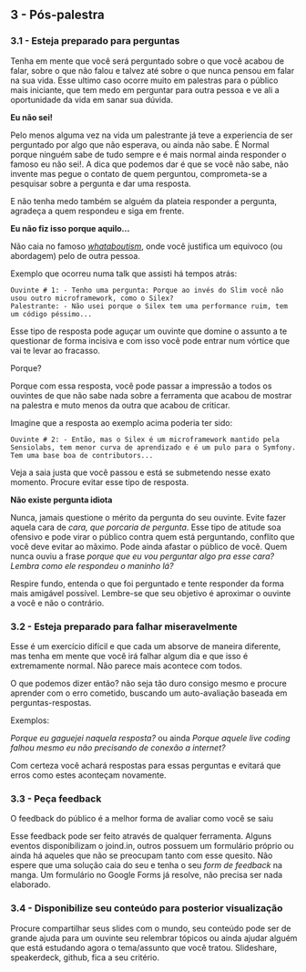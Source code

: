 ## 3 - Pós-palestra

### 3.1 - Esteja preparado para perguntas

Tenha em mente que você será perguntado sobre o que você acabou de falar, sobre o que não falou e talvez até sobre o que nunca pensou em falar na sua vida. Esse ultimo caso ocorre muito em palestras para o público mais iniciante, que tem medo em perguntar para outra pessoa e ve ali a oportunidade da vida em sanar sua dúvida.

**Eu não sei!**

Pelo menos alguma vez na vida um palestrante já teve a experiencia de ser perguntado por algo que não esperava, ou ainda não sabe. É Normal porque ninguém sabe de tudo sempre e é mais normal ainda responder o famoso eu não sei!. A dica que podemos dar é que se você não sabe, não invente mas pegue o contato de quem perguntou, comprometa-se a pesquisar sobre a pergunta e dar uma resposta.

E não tenha medo também se alguém da plateia responder a pergunta, agradeça a quem respondeu e siga em frente.

**Eu não fiz isso porque aquilo...**

Não caia no famoso [*whataboutism*](https://en.wikipedia.org/wiki/Whataboutism), onde você justifica um equivoco (ou abordagem) pelo de outra pessoa.

Exemplo que ocorreu numa talk que assisti há tempos atrás:

	Ouvinte # 1: - Tenho uma pergunta: Porque ao invés do Slim você não usou outro microframework, como o Silex?
	Palestrante: - Não usei porque o Silex tem uma performance ruim, tem um código péssimo...

Esse tipo de resposta pode aguçar um ouvinte que domine o assunto a te questionar de forma incisiva e com isso você pode entrar num vórtice que vai te levar ao fracasso.

Porque?

Porque com essa resposta, você pode passar a impressão a todos os ouvintes de que não sabe nada sobre a ferramenta que acabou de mostrar na palestra e muto menos da outra que acabou de criticar.

Imagine que a resposta ao exemplo acima poderia ter sido:

	Ouvinte # 2: - Então, mas o Silex é um microframework mantido pela Sensiolabs, tem menor curva de aprendizado e é um pulo para o Symfony. Tem uma base boa de contributors...

Veja a saia justa que você passou e está se submetendo nesse exato momento. Procure evitar esse tipo de resposta.

**Não existe pergunta idiota**

Nunca, jamais questione o mérito da pergunta do seu ouvinte. Evite fazer aquela cara de *cara, que porcaria de pergunta*. Esse tipo de atitude soa ofensivo e pode virar o público contra quem está perguntando, conflito que você deve evitar ao mãximo.  Pode ainda afastar o público de você. Quem nunca ouviu a frase *porque que eu vou perguntar algo pra esse cara? Lembra como ele respondeu o maninho lá?*

Respire fundo, entenda o que foi perguntado e tente responder da forma mais amigável possível. Lembre-se que seu objetivo é aproximar o ouvinte a você e não o contrário.

### 3.2 - Esteja preparado para falhar miseravelmente

Esse é um exercício difícil e que cada um absorve de maneira diferente, mas tenha em mente que você irá falhar algum dia e que isso é extremamente normal. Não parece mais acontece com todos.

O que podemos dizer então?  não seja tão duro consigo mesmo e procure aprender com o erro cometido, buscando um auto-avaliação baseada em perguntas-respostas.

Exemplos:

*Porque eu gaguejei naquela resposta?* ou ainda *Porque aquele live coding falhou mesmo eu não precisando de conexão a internet?*

Com certeza você achará respostas para essas perguntas e evitará que erros como estes aconteçam novamente.

### 3.3 - Peça feedback

O feedback do público é a melhor forma de avaliar como você se saiu

Esse feedback pode ser feito através de qualquer ferramenta. Alguns eventos disponibilizam o joind.in, outros possuem um formulário próprio ou ainda há aqueles que não se preocupam tanto com esse quesito. Não espere que uma solução caia do seu e tenha o seu *form de feedback* na manga. Um formulário no Google Forms já resolve, não precisa ser nada elaborado.

### 3.4 - Disponibilize seu conteúdo para posterior visualização

Procure compartilhar seus slides com o mundo, seu conteúdo pode ser de grande ajuda para um ouvinte seu relembrar tópicos ou ainda ajudar alguém que está estudando agora o tema/assunto que você tratou. Slideshare, speakerdeck, github, fica a seu critério.